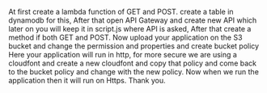 At first create a lambda function of GET and POST. 
create a table in dynamodb for this,
After that open API Gateway and create new API which later on you will keep it in script.js where API is asked,
After that create a method if both GET and POST.
Now upload your application on the S3 bucket and change the permission and properties and create bucket policy
Here your application will run in http, for more secure 
we are using a cloudfont and create a new cloudfont and copy that policy and come back to the bucket policy and change with the new policy.
Now when we run the application then it will run on Https.
Thank you.
